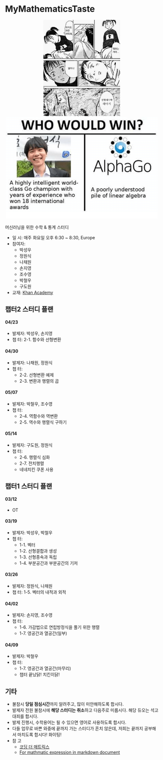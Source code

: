 # MyMathematicsTaste

<center><img src="/etcs/선대1.jpeg" width="50%" height="50%"></center>
<center><img src="/etcs/선대3.png"></center>

머신러닝을 위한 수학 & 통계 스터디
- 일  시: 매주 화요일 오후 6:30 ~ 8:30, Europe
- 참여자: 
    - 박성우
    - 정원식
    - 나채원
    - 손지영
    - 조수영
    - 박철우
    - 구도원
- 교재: [Khan Academy](https://ko.khanacademy.org/math/linear-algebra/vectors-and-spaces)

## 챕터2 스터디 플랜

#### 04/23
- 발제자: 박성우, 손지영
- 챕  터: 2-1. 함수와 선형변환

#### 04/30
- 발제자: 나채원, 정원식
- 챕  터:
    - 2-2. 선형변환 예제
    - 2-3. 변환과 행렬의 곱

#### 05/07
- 발제자: 박철우, 조수영
- 챕  터:
    - 2-4. 역함수와 역변환
    - 2-5. 역수와 행렬식 구하기

#### 05/14
- 발제자: 구도원, 정원식
- 챕  터:
    - 2-6. 행렬식 심화
    - 2-7. 전치행렬
    - 네네치킨 쿠폰 사용



## 챕터1 스터디 플랜

#### 03/12
- OT

#### 03/19
- 발제자: 박성우, 박철우
- 챕  터: 
    - 1-1. 벡터
    - 1-2. 선형결합과 생성
    - 1-3. 선형종속과 독립
    - 1-4. 부분공간과 부분공간의 기저

#### 03/26
- 발제자: 정원식, 나채원
- 챕  터: 1-5. 벡터의 내적과 외적

#### 04/02
- 발제자: 손지영, 조수영
- 챕  터: 
    - 1-6. 가감법으로 연립방정식을 풀기 위한 행렬
    - 1-7. 영공간과 열공간(일부)

#### 04/09
- 발제자: 박철우
- 챕  터: 
    - 1-7. 영공간과 열공간(마무리)
    - 챕터 끝났닭! 치킨이닭!

## 기타
- 불참시 **당일 점심시간**까지 알려주고, 많이 미안해하도록 합시다.
- 발제자 전원 불참시에 **해당 스터디는 취소**하고 다음주로 미룹시다. 해당 듀오는 석고대죄를 합시다.
- 발제 진행시, 수학용어는 될 수 있으면 영어로 사용하도록 합시다.
- 다들 업무로 바쁜 와중에 끝까지 가는 스터디가 흔치 않은데, 저희는 끝까지 공부해서 마치도록 합시다! 화이팅!
- 참  고
    - [코딩 더 매트릭스](http://www.yes24.co.kr/Product/goods/17967245)
    - [For mathmatic expression in markdown document](https://www.codecogs.com/latex/eqneditor.php)

